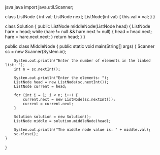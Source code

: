 java
java
import java.util.Scanner;

class ListNode {
    int val;
    ListNode next;
    ListNode(int val) { this.val = val; }
}

class Solution {
    public ListNode middleNode(ListNode head) {
        ListNode hare = head;
        while (hare != null && hare.next != null) {
            head = head.next;
            hare = hare.next.next;
        }
        return head;
    }
}

public class MiddleNode {
    public static void main(String[] args) {
        Scanner sc = new Scanner(System.in);

        System.out.println("Enter the number of elements in the linked list: ");
        int n = sc.nextInt();

        System.out.println("Enter the elements: ");
        ListNode head = new ListNode(sc.nextInt());
        ListNode current = head;

        for (int i = 1; i < n; i++) {
            current.next = new ListNode(sc.nextInt());
            current = current.next;
        }

        Solution solution = new Solution();
        ListNode middle = solution.middleNode(head);

        System.out.println("The middle node value is: " + middle.val);
        sc.close();
    }
}


